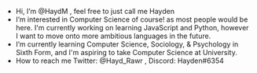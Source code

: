 - Hi, I’m @HaydM , feel free to just call me Hayden 
- I’m interested in Computer Science of course! as most people would be here. I'm currently working on learning JavaScript and Python, however I want to move onto more ambitious languages in the future.
- I’m currently learning Computer Science, Sociology, & Psychology in Sixth Form, and I'm aspiring to take Computer Science at University.
- How to reach me Twitter: @Hayd_Rawr , Discord: Hayden#6354
